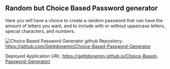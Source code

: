## Random but Choice Based Password generator
Here you will have a choice to create a random password that can have the amount of letters you want, and to include with or without uppercase letters, special characters, and numbers.

![Choice Based Password Generator](https://user-images.githubusercontent.com/107437104/178646370-4fe43b4b-13bb-420a-80dd-224cc6e65458.PNG)
github Repository: https://github.com/Getitdonemin/Choice-Based-Password-Generator

Deployed Application URL: https://getitdonemin.github.io/Choice-Based-Password-Generator/
